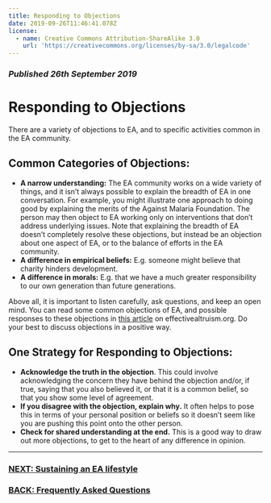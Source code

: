 ```yaml
---
title: Responding to Objections
date: 2019-09-26T11:46:41.078Z
license:
  - name: Creative Commons Attribution-ShareAlike 3.0
    url: 'https://creativecommons.org/licenses/by-sa/3.0/legalcode'
---
```

### _Published 26th September 2019_

# Responding to Objections
There are a variety of objections to EA, and to specific activities common in the EA community. 
## Common Categories of Objections: 

* **A narrow understanding:** The EA community works on a wide variety of things, and it isn’t always possible to explain the breadth of EA in one conversation. For example, you might illustrate one approach to doing good by explaining the merits of the Against Malaria Foundation. The person may then object to EA working only on interventions that don’t address underlying issues. Note that explaining the breadth of EA doesn’t completely resolve these objections, but instead be an objection about one aspect of EA, or to the balance of efforts in the EA community.  
* **A difference in empirical beliefs:** E.g. someone might believe that charity hinders development.
* **A difference in morals:** E.g. that we have a much greater responsibility to our own generation than future generations.

Above all, it is important to listen carefully, ask questions, and keep an open mind. You can read some common objections of EA, and possible responses to these objections in <a target="_blank" href="https://www.effectivealtruism.org/faqs-criticism-objections/#objections-to-effective-altruism">this article</a> on effectivealtruism.org. 
Do your best to discuss objections in a positive way.  

## One Strategy for Responding to Objections:

* **Acknowledge the truth in the objection**. This could involve acknowledging the concern they have behind the objection and/or, if true, saying that you also believed it, or that it is a common belief, so that you show some level of agreement. 
* **If you disagree with the objection, explain why.** It often helps to pose this in terms of your personal position or beliefs so it doesn’t seem like you are pushing this point onto the other person.  
* **Check for shared understanding at the end.** This is a good way to draw out more objections, to get to the heart of any difference in opinion.

<hr>

### [NEXT: Sustaining an EA lifestyle](/learn/life/)

### [BACK: Frequently Asked Questions](/learn/articles/faqs/)
